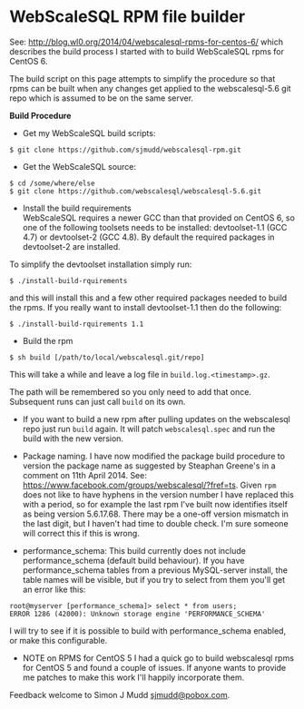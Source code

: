 # WebScaleSQL RPM file builder

See: http://blog.wl0.org/2014/04/webscalesql-rpms-for-centos-6/
which describes the build process I started with to build
WebScaleSQL rpms for CentOS 6.

The build script on this page attempts to simplify the procedure
so that rpms can be built when any changes get applied to the
webscalesql-5.6 git repo which is assumed to be on the same server.

**Build Procedure**

- Get my WebScaleSQL build scripts:
```
$ git clone https://github.com/sjmudd/webscalesql-rpm.git
```
- Get the WebScaleSQL source:
```
$ cd /some/where/else
$ git clone https://github.com/webscalesql/webscalesql-5.6.git
```
- Install the build requirements  
WebScaleSQL requires a newer GCC than that provided on CentOS 6,
so one of the following toolsets needs to be installed: devtoolset-1.1
(GCC 4.7) or devtoolset-2 (GCC 4.8).  By default the required packages
in devtoolset-2 are installed.

To simplify the devtoolset installation simply run:

```
$ ./install-build-rquirements
```

and this will install this and a few other required packages needed to
build the rpms. If you really want to install devtoolset-1.1 then do
the following:

```
$ ./install-build-rquirements 1.1
```

- Build the rpm
```
$ sh build [/path/to/local/webscalesql.git/repo]
```
This will take a while and leave a log file in `build.log.<timestamp>.gz`.

The path will be remembered so you only need to add that once. Subsequent
runs can just call `build` on its own.

- If you want to build a new rpm after pulling updates on the webscalesql repo
just run `build` again. It will patch `webscalesql.spec` and run the build with the
new version.
- Package naming. I have now modified the package build procedure to version the
package name as suggested by Steaphan Greene's in a comment on 11th April 2014.
See: https://www.facebook.com/groups/webscalesql/?fref=ts.
Given `rpm` does not like to have hyphens in the version number I have
replaced this with a period, so for example the last rpm I've built now
identifies itself as being version 5.6.17.68.  There may be a one-off
version mismatch in the last digit, but I haven't had time to double
check. I'm sure someone will correct this if this is wrong.

- performance_schema: This build currently does not include
performance_schema (default build behaviour). If you have
performance_schema tables from a previous MySQL-server install, the table
names will be visible, but if you try to select from them you'll get an
error like this:
```
root@myserver [performance_schema]> select * from users;
ERROR 1286 (42000): Unknown storage engine 'PERFORMANCE_SCHEMA'
```
I will try to see if it is possible to build with performance_schema
enabled, or make this configurable.

- NOTE on RPMS for CentOS 5
I had a quick go to build webscalesql rpms for CentOS 5 and found a
couple of issues. If anyone wants to provide me patches to make this
work I'll happily incorporate them.

Feedback welcome to Simon J Mudd <sjmudd@pobox.com>.
